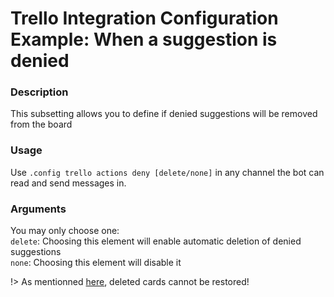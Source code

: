 # Trello Integration Configuration Example: When a suggestion is denied 

### Description
This subsetting allows you to define if denied suggestions will be removed from the board

### Usage
Use `.config trello actions deny [delete/none]` in any channel the bot can read and send messages in. 

### Arguments
You may only choose one:\
`delete`: Choosing this element will enable automatic deletion of denied suggestions\
`none`: Choosing this element will disable it

!> As mentionned [here](https://help.trello.com/article/795-archiving-and-deleting-cards), deleted cards cannot be restored!
